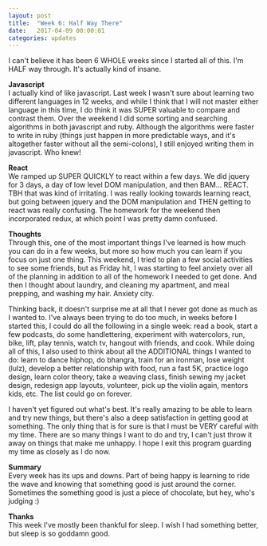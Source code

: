 ```yaml
---
layout: post
title:  "Week 6: Half Way There"
date:   2017-04-09 00:00:01
categories: updates
---
```


I can't believe it has been 6 WHOLE weeks since I started all of this. I'm HALF way through. It's actually kind of insane.

<b> Javascript </b><br>
I actually kind of like javascript. Last week I wasn't sure about learning two different languages in 12 weeks, and while I think that I will not master either language in this time, I do think it was SUPER valuable to compare and contrast them. Over the weekend I did some sorting and searching algorithms in both javascript and ruby. Although the algorithms were faster to write in ruby (things just happen in more predictable ways, and it's altogether faster without all the semi-colons), I still enjoyed writing them in javascript. Who knew!

<b> React </b><br>
We ramped up SUPER QUICKLY to react within a few days. We did jquery for 3 days, a day of low level DOM manipulation, and then BAM... REACT. TBH that was kind of irritating. I was really looking towards learning react, but going between jquery and the DOM manipulation and THEN getting to react was really confusing. The homework for the weekend then incorporated redux, at which point I was pretty damn confused. 

<b> Thoughts </b><br>
Through this, one of the most important things I've learned is how much you can do in a few weeks, but more so how much you can learn if you focus on just one thing. This weekend, I tried to plan a few social activities to see some friends, but as Friday hit, I was starting to feel anxiety over all of the planning in addition to all of the homework I needed to get done. And then I thought about laundry, and cleaning my apartment, and meal prepping, and washing my hair. Anxiety city. 

Thinking back, it doesn't surprise me at all that I never got done as much as I wanted to. I've always been trying to do too much, in weeks before I started this, I could do all the following in a single week: read a book, start a few podcasts, do some handlettering, experiment with watercolors, run, bike, lift, play tennis, watch tv, hangout with friends, and cook. While doing all of this, I also used to think about all the ADDITIONAL things I wanted to do: learn to dance hiphop, do bhangra, train for an ironman, lose weight (lulz), develop a better relationship with food, run a fast 5K, practice logo design, learn color theory, take a weaving class, finish sewing my jacket design, redesign app layouts, volunteer, pick up the violin again, mentors kids, etc. The list could go on forever.

I haven't yet figured out what's best. It's really amazing to be able to learn and try new things, but there's also a deep satisfaction in getting good at something. The only thing that is for sure is that I must be VERY careful with my time. There are so many things I want to do and try, I can't just throw it away on things that make me unhappy. I hope I exit this program guarding my time as closely as I do now.

<b> Summary </b><br>
Every week has its ups and downs. Part of being happy is learning to ride the wave and knowing that something good is just around the corner. Sometimes the something good is just a piece of chocolate, but hey, who's judging :)

<b> Thanks </b><br>
This week I've mostly been thankful for sleep. I wish I had something better, but sleep is so goddamn good.

